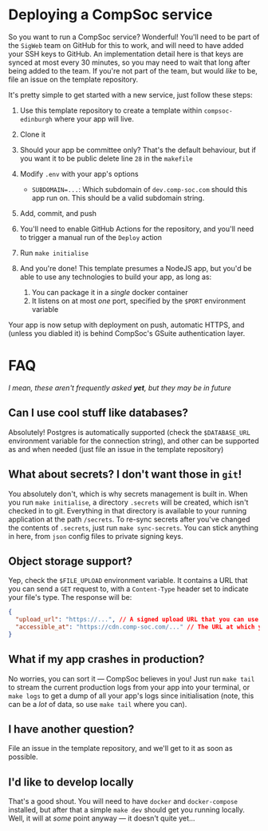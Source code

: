 # Deploying a CompSoc service

So you want to run a CompSoc service? Wonderful! You'll need to be part of the `SigWeb` team on GitHub for this to work, and will need to have added your SSH keys to GitHub. An implementation detail here is that keys are synced at most every 30 minutes, so you may need to wait that long after being added to the team. If you're not part of the team, but would _like_ to be, file an issue on the template repository.

It's pretty simple to get started with a new service, just follow these steps:

1. Use this template repository to create a template within `compsoc-edinburgh` where your app will live.
2. Clone it
3. Should your app be committee only? That's the default behaviour, but if you want it to be public delete line `28` in the `makefile`
4. Modify `.env` with your app's options

   - `SUBDOMAIN=...`: Which subdomain of `dev.comp-soc.com` should this app run on. This should be a valid subdomain string.

5. Add, commit, and push
6. You'll need to enable GitHub Actions for the repository, and you'll need to trigger a manual run of the `Deploy` action
7. Run `make initialise`
8. And you're done! This template presumes a NodeJS app, but you'd be able to use any technologies to build your app, as long as:
   1. You can package it in a _single_ docker container
   2. It listens on at most _one_ port, specified by the `$PORT` environment variable

Your app is now setup with deployment on push, automatic HTTPS, and (unless you diabled it) is behind CompSoc's GSuite authentication layer.

# FAQ

_I mean, these aren't frequently asked **yet**, but they may be in future_

## Can I use cool stuff like databases?

Absolutely! Postgres is automatically supported (check the `$DATABASE_URL` environment variable for the connection string), and other can be supported as and when needed (just file an issue in the template repository)

## What about secrets? I don't want those in `git`!

You absolutely don't, which is why secrets management is built in. When you run `make initialise`, a directory `.secrets` will be created, which isn't checked in to git. Everything in that directory is available to your running application at the path `/secrets`. To re-sync secrets after you've changed the contents of `.secrets`, just run `make sync-secrets`. You can stick anything in here, from `json` config files to private signing keys.

## Object storage support?

Yep, check the `$FILE_UPLOAD` environment variable. It contains a URL that you can send a `GET` request to, with a `Content-Type` header set to indicate your file's type. The response will be:

```json
{
  "upload_url": "https://...", // A signed upload URL that you can use yourself, or pass to a client
  "accessible_at": "https://cdn.comp-soc.com/..." // The URL at which your blob will be accessible once uploaded — to be stored in your database
}
```

## What if my app crashes in production?

No worries, you can sort it — CompSoc believes in you! Just run `make tail` to stream the current production logs from your app into your terminal, or `make logs` to get a dump of all your app's logs since initialisation (note, this can be a _lot_ of data, so use `make tail` where you can).

## I have another question?

File an issue in the template repository, and we'll get to it as soon as possible.

## I'd like to develop locally

That's a good shout. You will need to have `docker` and `docker-compose` installed, but after that a simple `make dev` should get you running locally. Well, it will at _some_ point anyway — it doesn't quite yet...
